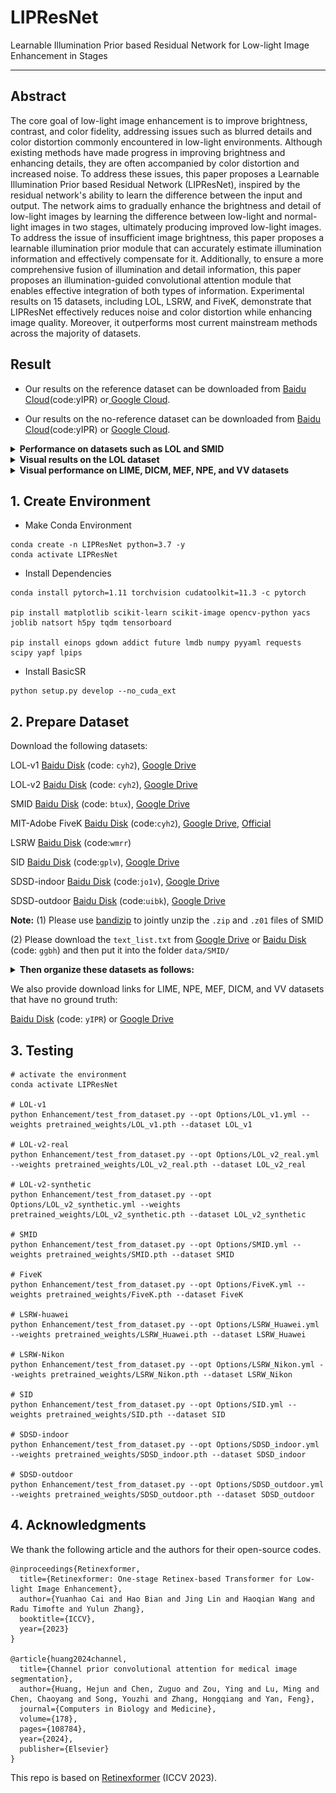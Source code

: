 # LIPResNet

Learnable Illumination Prior based  Residual Network for  Low-light Image Enhancement in Stages

---------------------


## Abstract

The core goal of low-light image enhancement is to improve brightness, contrast, and color fidelity, addressing issues such as blurred details and color distortion commonly encountered in low-light environments. Although existing methods have made progress in improving brightness and enhancing details, they are often accompanied by color distortion and increased noise. To address these issues, this paper proposes a Learnable Illumination Prior based  Residual Network (LIPResNet), inspired by the residual network's ability to learn the difference between the input and output. The network aims to gradually enhance the brightness and detail of low-light images by learning the difference between low-light and normal-light images in two stages, ultimately producing improved low-light images. To address the issue of insufficient image brightness, this paper proposes a learnable illumination prior module that can accurately estimate illumination information and effectively compensate for it. Additionally, to ensure a more comprehensive fusion of illumination and detail information, this paper proposes an illumination-guided convolutional attention module that enables effective integration of both types of information. Experimental results on 15 datasets, including LOL, LSRW, and FiveK, demonstrate that LIPResNet effectively reduces noise and color distortion while enhancing image quality. Moreover, it outperforms most current mainstream methods across the majority of datasets.



## Result

- Our results on the reference dataset can be downloaded from [Baidu Cloud](https://pan.baidu.com/s/1PIffsfYLCAC6jQqSk1f4Ig?pwd=yIPR 
)(code:yIPR) or[ Google Cloud](https://drive.google.com/drive/folders/1eIgScOhgWfjtNaGzUC91PKnTmSmH4QFF?usp=drive_link).

- Our results on the no-reference dataset can be downloaded from [Baidu Cloud](https://pan.baidu.com/s/1Ag69l60L-EqYSyZaHs8D9g?pwd=yIPR)(code:yIPR) or [Google Cloud](https://drive.google.com/drive/folders/1BknyJgJ_pudp04eMsaw2XQS2qo5aOVcl?usp=drive_link).

<details close>
<summary><b>Performance on datasets such as LOL and SMID</b></summary>

![results1](/figure/LOL.png)

</details>

<details close>
<summary><b>Visual results on the LOL dataset</b></summary>

![img_2.png](figure/vLOL.png)

</details>

<details close>
<summary><b>Visual performance on LIME, DICM, MEF, NPE, and VV datasets</b></summary>

![img_2.png](figure/v-noGT.png)

</details>

## 1. Create Environment

- Make Conda Environment

```shell
conda create -n LIPResNet python=3.7 -y
conda activate LIPResNet
```

- Install Dependencies

```shell
conda install pytorch=1.11 torchvision cudatoolkit=11.3 -c pytorch

pip install matplotlib scikit-learn scikit-image opencv-python yacs joblib natsort h5py tqdm tensorboard 

pip install einops gdown addict future lmdb numpy pyyaml requests scipy yapf lpips 
```

- Install BasicSR

```shell
python setup.py develop --no_cuda_ext
```

## 2. Prepare Dataset

Download the following datasets:

LOL-v1 [Baidu Disk](https://pan.baidu.com/s/1ZAC9TWR-YeuLIkWs3L7z4g?pwd=cyh2) (code: `cyh2`), [Google Drive](https://drive.google.com/file/d/1L-kqSQyrmMueBh_ziWoPFhfsAh50h20H/view?usp=sharing)

LOL-v2 [Baidu Disk](https://pan.baidu.com/s/1X4HykuVL_1WyB3LWJJhBQg?pwd=cyh2) (code: `cyh2`), [Google Drive](https://drive.google.com/file/d/1Ou9EljYZW8o5dbDCf9R34FS8Pd8kEp2U/view?usp=sharing)

SMID [Baidu Disk](https://pan.baidu.com/share/init?surl=Qol_4GsIjGDR8UT9IRZbBQ) (code: `btux`), [Google Drive](https://drive.google.com/drive/folders/1OV4XgVhipsRqjbp8SYr-4Rpk3mPwvdvG)

MIT-Adobe FiveK [Baidu Disk](https://pan.baidu.com/s/1ajax7N9JmttTwY84-8URxA?pwd=cyh2) (code:`cyh2`), [Google Drive](https://drive.google.com/file/d/11HEUmchFXyepI4v3dhjnDnmhW_DgwfRR/view?usp=sharing), [Official](https://data.csail.mit.edu/graphics/fivek/)

LSRW [Baidu Disk](https://pan.baidu.com/s/1XHWQAS0ZNrnCyZ-bq7MKvA) (code:`wmrr`)

SID [Baidu Disk](https://pan.baidu.com/share/init?surl=HRr-5LJO0V0CWqtoctQp9w) (code:`gplv`), [Google Drive](https://drive.google.com/drive/folders/1eQ-5Z303sbASEvsgCBSDbhijzLTWQJtR)

SDSD-indoor [Baidu Disk](https://pan.baidu.com/share/init?surl=rfRzshGNcL0MX5soRNuwTA#list/path=%2F) (code:`jo1v`), [Google Drive](https://drive.google.com/drive/folders/14TF0f9YQwZEntry06M93AMd70WH00Mg6)

SDSD-outdoor [Baidu Disk](https://pan.baidu.com/share/init?surl=JzDQnFov-u6aBPPgjSzSxQ) (code:`uibk`), [Google Drive](https://drive.google.com/drive/folders/14TF0f9YQwZEntry06M93AMd70WH00Mg6)  

**Note:** 
(1) Please use [bandizip](https://www.bandisoft.com/bandizip/) to jointly unzip the `.zip` and `.z01` files of SMID

(2) Please download the `text_list.txt` from [Google Drive](https://drive.google.com/file/d/199qrfizUeZfgq3qVjrM74mZ_nlacgwiP/view?usp=sharing) or [Baidu Disk](https://pan.baidu.com/s/1GQfaQLI6tvB0IrTMPOM_9Q?pwd=ggbh) (code: `ggbh`) and then put it into the folder `data/SMID/`

<details close>
<summary><b> Then organize these datasets as follows: </b></summary>

```
    |--data   
    |    |--LOLv1
    |    |    |--Train
    |    |    |    |--input
    |    |    |    |    |--100.png
    |    |    |    |    |--101.png
    |    |    |    |     ...
    |    |    |    |--target
    |    |    |    |    |--100.png
    |    |    |    |    |--101.png
    |    |    |    |     ...
    |    |    |--Test
    |    |    |    |--input
    |    |    |    |    |--111.png
    |    |    |    |    |--146.png
    |    |    |    |     ...
    |    |    |    |--target
    |    |    |    |    |--111.png
    |    |    |    |    |--146.png
    |    |    |    |     ...
    |    |--LOLv2
    |    |    |--Real_captured
    |    |    |    |--Train
    |    |    |    |    |--Low
    |    |    |    |    |    |--00001.png
    |    |    |    |    |    |--00002.png
    |    |    |    |    |     ...
    |    |    |    |    |--Normal
    |    |    |    |    |    |--00001.png
    |    |    |    |    |    |--00002.png
    |    |    |    |    |     ...
    |    |    |    |--Test
    |    |    |    |    |--Low
    |    |    |    |    |    |--00690.png
    |    |    |    |    |    |--00691.png
    |    |    |    |    |     ...
    |    |    |    |    |--Normal
    |    |    |    |    |    |--00690.png
    |    |    |    |    |    |--00691.png
    |    |    |    |    |     ...
    |    |    |--Synthetic
    |    |    |    |--Train
    |    |    |    |    |--Low
    |    |    |    |    |   |--r000da54ft.png
    |    |    |    |    |   |--r02e1abe2t.png
    |    |    |    |    |    ...
    |    |    |    |    |--Normal
    |    |    |    |    |   |--r000da54ft.png
    |    |    |    |    |   |--r02e1abe2t.png
    |    |    |    |    |    ...
    |    |    |    |--Test
    |    |    |    |    |--Low
    |    |    |    |    |   |--r00816405t.png
    |    |    |    |    |   |--r02189767t.png
    |    |    |    |    |    ...
    |    |    |    |    |--Normal
    |    |    |    |    |   |--r00816405t.png
    |    |    |    |    |   |--r02189767t.png
    |    |    |    |    |    ...
    |    |--SMID
    |    |    |--SMID_LQ_np
    |    |    |    |--0001
    |    |    |    |    |--0001.npy
    |    |    |    |    |--0002.npy
    |    |    |    |     ...
    |    |    |    |--0002
    |    |    |    |    |--0001.npy
    |    |    |    |    |--0002.npy
    |    |    |    |     ...
    |    |    |     ...
    |    |    |--SMID_Long_np
    |    |    |    |--0001
    |    |    |    |    |--0001.npy
    |    |    |    |    |--0002.npy
    |    |    |    |     ...
    |    |    |    |--0002
    |    |    |    |    |--0001.npy
    |    |    |    |    |--0002.npy
    |    |    |    |     ...
    |    |    |--text_list.txt
    |    |--FiveK
    |    |    |--train
    |    |    |    |--input
    |    |    |    |    |--a0099-kme_264.jpg
    |    |    |    |    |--a0101-kme_610.jpg
    |    |    |    |     ...
    |    |    |    |--target
    |    |    |    |    |--a0099-kme_264.jpg
    |    |    |    |    |--a0101-kme_610.jpg
    |    |    |    |     ...
    |    |    |--test
    |    |    |    |--input
    |    |    |    |    |--a4574-DSC_0038.jpg
    |    |    |    |    |--a4576-DSC_0217.jpg
    |    |    |    |     ...
    |    |    |    |--target
    |    |    |    |    |--a4574-DSC_0038.jpg
    |    |    |    |    |--a4576-DSC_0217.jpg
    |    |    |    |     ...
    |    |--LSRW
    |    |    |--Huawei
    |    |    |    |--Train
    |    |    |    |    |--low
    |    |    |    |    |    |--00001.jpg
    |    |    |    |    |    |--00002.jpg
    |    |    |    |    |     ...
    |    |    |    |    |--high
    |    |    |    |    |    |--00001.jpg
    |    |    |    |    |    |--00002.jpg
    |    |    |    |    |     ...
    |    |    |    |--Test
    |    |    |    |    |--low
    |    |    |    |    |    |--2037.jpg
    |    |    |    |    |    |--2038.jpg
    |    |    |    |    |     ...
    |    |    |    |    |--high
    |    |    |    |    |    |--2037.jpg
    |    |    |    |    |    |--2038.jpg
    |    |    |    |    |     ...
    |    |    |--Nikon
    |    |    |    |--Train
    |    |    |    |    |--low
    |    |    |    |    |   |--1.jpg
    |    |    |    |    |   |--2.jpg
    |    |    |    |    |    ...
    |    |    |    |    |--high
    |    |    |    |    |   |--1.jpg
    |    |    |    |    |   |--2.jpg
    |    |    |    |    |    ...
    |    |    |    |--Test
    |    |    |    |    |--low
    |    |    |    |    |   |--3001.jpg
    |    |    |    |    |   |--3002.jpg
    |    |    |    |    |    ...
    |    |    |    |    |--high
    |    |    |    |    |   |--3001.jpg
    |    |    |    |    |   |--3002.jpg
    |    |    |    |    |    ...
    |    |--SID
    |    |    |--long_sid2
    |    |    |    |--00001
    |    |    |    |    |--00001_00_10s.npy
    |    |    |    |--00002
    |    |    |    |    |--00002_00_10s.npy
    |    |    |    ... 
    |    |    |--short_sid2
    |    |    |    |--00001
    |    |    |    |    |--00001_00_0.1s.npy
    |    |    |    |    |--00001_00_0.04s.npy
    |    |    |    |    |    ...        
    |    |    |    |--00002
    |    |    |    |    |--00002_00_0.1s.npy
    |    |    |    |    |--00002_00_0.04s.npy
    |    |    |    |    |    ...        
    |    |    |    ... 
    |    |--SDSD
    |    |    |--indoor_static_np
    |    |    |    |--input
    |    |    |    |    |--pair1
    |    |    |    |    |   |--0001.npy
    |    |    |    |    |   |--0002.npy
    |    |    |    |    |    ...
    |    |    |    |    |--pair2
    |    |    |    |    |   |--0001.npy
    |    |    |    |    |   |--0002.npy
    |    |    |    |    |    ...
    |    |    |    |     ...
    |    |    |    |--GT
    |    |    |    |    |--pair1
    |    |    |    |    |   |--0001.npy
    |    |    |    |    |   |--0002.npy
    |    |    |    |    |    ...
    |    |    |    |    |--pair2
    |    |    |    |    |   |--0001.npy
    |    |    |    |    |   |--0002.npy
    |    |    |    |    |    ...
    |    |    |    |     ...
    |    |    |--outdoor_static_np
    |    |    |    |--input
    |    |    |    |    |--MVI_0898
    |    |    |    |    |   |--0001.npy
    |    |    |    |    |   |--0002.npy
    |    |    |    |    |    ...
    |    |    |    |    |--MVI_0918
    |    |    |    |    |   |--0001.npy
    |    |    |    |    |   |--0002.npy
    |    |    |    |    |    ...
    |    |    |    |     ...
    |    |    |    |--GT
    |    |    |    |    |--MVI_0898
    |    |    |    |    |   |--0001.npy
    |    |    |    |    |   |--0002.npy
    |    |    |    |    |    ...
    |    |    |    |    |--MVI_0918
    |    |    |    |    |   |--0001.npy
    |    |    |    |    |   |--0002.npy
    |    |    |    |    |    ...
    |    |    |    |     ...   

    

```

</details>


We also provide download links for LIME, NPE, MEF, DICM, and VV datasets that have no ground truth:

[Baidu Disk](https://pan.baidu.com/s/1IPHseGVdWgUMeJMWCE6Flg?pwd=yIPR) (code: `yIPR`)
 or [Google Drive](https://drive.google.com/drive/folders/141Do9QmDPY3aqvZ2gG8LUanMu20W1aeR?usp=drive_link)

## 3. Testing

```shell
# activate the environment
conda activate LIPResNet

# LOL-v1
python Enhancement/test_from_dataset.py --opt Options/LOL_v1.yml --weights pretrained_weights/LOL_v1.pth --dataset LOL_v1

# LOL-v2-real
python Enhancement/test_from_dataset.py --opt Options/LOL_v2_real.yml --weights pretrained_weights/LOL_v2_real.pth --dataset LOL_v2_real

# LOL-v2-synthetic
python Enhancement/test_from_dataset.py --opt Options/LOL_v2_synthetic.yml --weights pretrained_weights/LOL_v2_synthetic.pth --dataset LOL_v2_synthetic

# SMID
python Enhancement/test_from_dataset.py --opt Options/SMID.yml --weights pretrained_weights/SMID.pth --dataset SMID

# FiveK
python Enhancement/test_from_dataset.py --opt Options/FiveK.yml --weights pretrained_weights/FiveK.pth --dataset FiveK

# LSRW-huawei
python Enhancement/test_from_dataset.py --opt Options/LSRW_Huawei.yml --weights pretrained_weights/LSRW_Huawei.pth --dataset LSRW_Huawei

# LSRW-Nikon
python Enhancement/test_from_dataset.py --opt Options/LSRW_Nikon.yml --weights pretrained_weights/LSRW_Nikon.pth --dataset LSRW_Nikon

# SID
python Enhancement/test_from_dataset.py --opt Options/SID.yml --weights pretrained_weights/SID.pth --dataset SID

# SDSD-indoor
python Enhancement/test_from_dataset.py --opt Options/SDSD_indoor.yml --weights pretrained_weights/SDSD_indoor.pth --dataset SDSD_indoor

# SDSD-outdoor
python Enhancement/test_from_dataset.py --opt Options/SDSD_outdoor.yml --weights pretrained_weights/SDSD_outdoor.pth --dataset SDSD_outdoor
```

## 4. Acknowledgments

We thank the following article and the authors for their open-source codes.

```shell
@inproceedings{Retinexformer,
  title={Retinexformer: One-stage Retinex-based Transformer for Low-light Image Enhancement},
  author={Yuanhao Cai and Hao Bian and Jing Lin and Haoqian Wang and Radu Timofte and Yulun Zhang},
  booktitle={ICCV},
  year={2023}
}

@article{huang2024channel,
  title={Channel prior convolutional attention for medical image segmentation},
  author={Huang, Hejun and Chen, Zuguo and Zou, Ying and Lu, Ming and Chen, Chaoyang and Song, Youzhi and Zhang, Hongqiang and Yan, Feng},
  journal={Computers in Biology and Medicine},
  volume={178},
  pages={108784},
  year={2024},
  publisher={Elsevier}
}
```

This repo is based on [Retinexformer](https://github.com/caiyuanhao1998/retinexformer) (ICCV 2023).